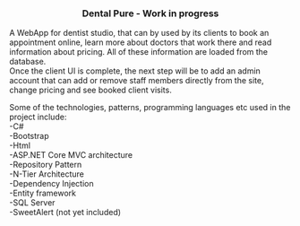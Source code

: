<div align="center">


<h3 align="center">Dental Pure - Work in progress</h3>


</div>

A WebApp for dentist studio, that can by used by its clients to book an appointment online, 
learn more about doctors that work there and read information about pricing. All of these information are loaded from the database.  
Once the client UI is complete, the next step will be to add an admin account that can add or remove staff members directly from the site, change pricing and see booked client visits.

Some of the technologies, patterns, programming languages etc used in the project include:  
-C#  
-Bootstrap  
-Html  
-ASP.NET Core MVC architecture  
-Repository Pattern  
-N-Tier Architecture  
-Dependency Injection  
-Entity framework  
-SQL Server  
-SweetAlert (not yet included)

